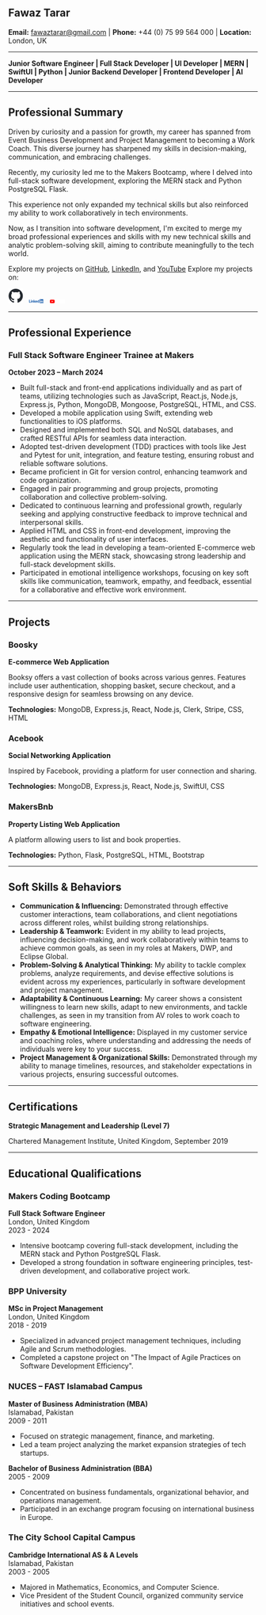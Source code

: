 ## Fawaz Tarar 
**Email:** fawaztarar@gmail.com | **Phone:** +44 (0) 75 99 564 000 | **Location:** London, UK 

---

**Junior Software Engineer | Full Stack Developer | UI Developer | MERN | SwiftUI | Python | Junior Backend Developer | Frontend Developer | AI Developer**

---

## Professional Summary

Driven by curiosity and a passion for growth, my career has spanned from Event Business Development and Project Management to becoming a Work Coach. This diverse journey has sharpened my skills in decision-making, communication, and embracing challenges.

Recently, my curiosity led me to the Makers Bootcamp, where I delved into full-stack software development, exploring the MERN stack and Python PostgreSQL Flask.

This experience not only expanded my technical skills but also reinforced my ability to work collaboratively in tech environments.

Now, as I transition into software development, I'm excited to merge my broad professional experiences and skills with my new technical skills and analytic problem-solving skill, aiming to contribute meaningfully to the tech world.

Explore my projects on [GitHub](https://github.com/Fawaztarar), [LinkedIn](http://www.linkedin.com/in/Fawaztarar), and [YouTube](https://www.youtube.com/@Fawaztarar)
Explore my projects on:

[<img src="github-mark.png" alt="GitHub" width="30"/>](https://github.com/Fawaztarar) &nbsp;
[<img src="LI-Logo.png" alt="LinkedIn" width="30"/>](http://www.linkedin.com/in/Fawaztarar) &nbsp;
[<img src="yt_logo_rgb_dark.png" alt="YouTube" width="30"/>](https://www.youtube.com/@Fawaztarar)


---

## Professional Experience

### Full Stack Software Engineer Trainee at Makers
**October 2023 – March 2024**

- Built full-stack and front-end applications individually and as part of teams, utilizing technologies such as JavaScript, React.js, Node.js, Express.js, Python, MongoDB, Mongoose, PostgreSQL, HTML, and CSS.
- Developed a mobile application using Swift, extending web functionalities to iOS platforms.
- Designed and implemented both SQL and NoSQL databases, and crafted RESTful APIs for seamless data interaction.
- Adopted test-driven development (TDD) practices with tools like Jest and Pytest for unit, integration, and feature testing, ensuring robust and reliable software solutions.
- Became proficient in Git for version control, enhancing teamwork and code organization.
- Engaged in pair programming and group projects, promoting collaboration and collective problem-solving.
- Dedicated to continuous learning and professional growth, regularly seeking and applying constructive feedback to improve technical and interpersonal skills.
- Applied HTML and CSS in front-end development, improving the aesthetic and functionality of user interfaces.
- Regularly took the lead in developing a team-oriented E-commerce web application using the MERN stack, showcasing strong leadership and full-stack development skills.
- Participated in emotional intelligence workshops, focusing on key soft skills like communication, teamwork, empathy, and feedback, essential for a collaborative and effective work environment.

---

## Projects

### Boosky
**E-commerce Web Application**

Booksy offers a vast collection of books across various genres. Features include user authentication, shopping basket, secure checkout, and a responsive design for seamless browsing on any device.

**Technologies:** MongoDB, Express.js, React, Node.js, Clerk, Stripe, CSS, HTML

### Acebook
**Social Networking Application**

Inspired by Facebook, providing a platform for user connection and sharing.

**Technologies:** MongoDB, Express.js, React, Node.js, SwiftUI, CSS

### MakersBnb
**Property Listing Web Application**

A platform allowing users to list and book properties.

**Technologies:** Python, Flask, PostgreSQL, HTML, Bootstrap

---

## Soft Skills & Behaviors

- **Communication & Influencing:** Demonstrated through effective customer interactions, team collaborations, and client negotiations across different roles, whilst building strong relationships.
- **Leadership & Teamwork:** Evident in my ability to lead projects, influencing decision-making, and work collaboratively within teams to achieve common goals, as seen in my roles at Makers, DWP, and Eclipse Global.
- **Problem-Solving & Analytical Thinking:** My ability to tackle complex problems, analyze requirements, and devise effective solutions is evident across my experiences, particularly in software development and project management.
- **Adaptability & Continuous Learning:** My career shows a consistent willingness to learn new skills, adapt to new environments, and tackle challenges, as seen in my transition from AV roles to work coach to software engineering.
- **Empathy & Emotional Intelligence:** Displayed in my customer service and coaching roles, where understanding and addressing the needs of individuals were key to your success.
- **Project Management & Organizational Skills:** Demonstrated through my ability to manage timelines, resources, and stakeholder expectations in various projects, ensuring successful outcomes.

---

## Certifications

**Strategic Management and Leadership (Level 7)**

Chartered Management Institute, United Kingdom, September 2019

---

## Educational Qualifications

### Makers Coding Bootcamp
**Full Stack Software Engineer**  
London, United Kingdom  
2023 - 2024  
- Intensive bootcamp covering full-stack development, including the MERN stack and Python PostgreSQL Flask.  
- Developed a strong foundation in software engineering principles, test-driven development, and collaborative project work.

### BPP University
**MSc in Project Management**  
London, United Kingdom  
2018 - 2019  
- Specialized in advanced project management techniques, including Agile and Scrum methodologies.  
- Completed a capstone project on "The Impact of Agile Practices on Software Development Efficiency".

### NUCES – FAST Islamabad Campus
**Master of Business Administration (MBA)**  
Islamabad, Pakistan  
2009 - 2011  
- Focused on strategic management, finance, and marketing.  
- Led a team project analyzing the market expansion strategies of tech startups.

**Bachelor of Business Administration (BBA)**  
2005 - 2009  
- Concentrated on business fundamentals, organizational behavior, and operations management.  
- Participated in an exchange program focusing on international business in Europe.

### The City School Capital Campus
**Cambridge International AS & A Levels**  
Islamabad, Pakistan  
2003 - 2005  
- Majored in Mathematics, Economics, and Computer Science.  
- Vice President of the Student Council, organized community service initiatives and school events.



 
